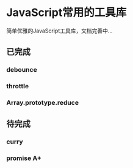 # JavaScript常用的工具库

简单优雅的JavaScript工具库，文档完善中...

## 已完成

### debounce

### throttle

### Array.prototype.reduce

## 待完成
### curry

### promise A+
